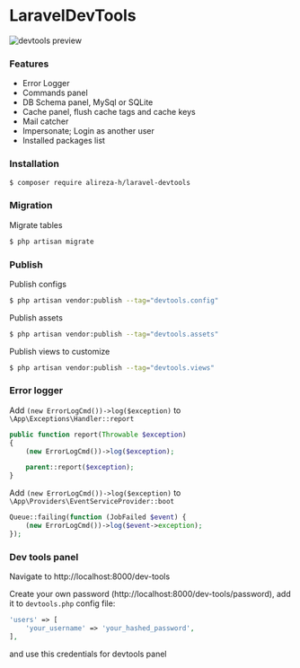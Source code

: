 # LaravelDevTools

![devtools preview](https://github.com/alireza-h/laravel-devtools/blob/master/devtools-preview.png)

### Features
- Error Logger
- Commands panel
- DB Schema panel, MySql or SQLite
- Cache panel, flush cache tags and cache keys
- Mail catcher
- Impersonate; Login as another user
- Installed packages list



### Installation

```bash
$ composer require alireza-h/laravel-devtools
```


### Migration

Migrate tables

```bash
$ php artisan migrate
```


### Publish

Publish configs

```bash
$ php artisan vendor:publish --tag="devtools.config"
```


Publish assets

```bash
$ php artisan vendor:publish --tag="devtools.assets"
```


Publish views to customize

```bash
$ php artisan vendor:publish --tag="devtools.views"
```


### Error logger

Add `(new ErrorLogCmd())->log($exception)` to `\App\Exceptions\Handler::report`

```php
public function report(Throwable $exception)
{
    (new ErrorLogCmd())->log($exception);

    parent::report($exception);
}
```

Add `(new ErrorLogCmd())->log($exception)` to `\App\Providers\EventServiceProvider::boot`

```php
Queue::failing(function (JobFailed $event) {
    (new ErrorLogCmd())->log($event->exception);
});
```


### Dev tools panel
Navigate to http://localhost:8000/dev-tools

Create your own password (http://localhost:8000/dev-tools/password), add it to `devtools.php` config file: 

```php
'users' => [
    'your_username' => 'your_hashed_password',
],
```

and use this credentials for devtools panel
